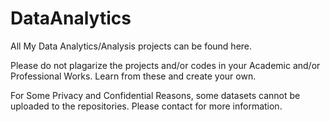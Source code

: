 # DataAnalytics
All My Data Analytics/Analysis projects can be found here.

Please do not plagarize the projects and/or codes in your Academic and/or Professional Works. Learn from these and create your own.


For Some Privacy and Confidential Reasons, some datasets cannot be uploaded to the repositories. Please contact for more information.
